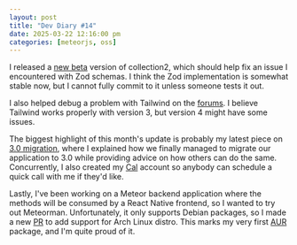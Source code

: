 ```yaml
---
layout: post
title: "Dev Diary #14"
date: 2025-03-22 12:16:00 pm
categories: [meteorjs, oss]
---
```


I released a [new beta](https://github.com/Meteor-Community-Packages/meteor-collection2/pull/447/commits/9300b590be8b89b359945dd371b7d6adb62f36ee) version of collection2, which should help fix an issue I encountered with Zod schemas. I think the Zod implementation is somewhat stable now, but I cannot fully commit to it unless someone tests it out.

I also helped debug a problem with Tailwind on the [forums](https://forums.meteor.com/t/tailwind-in-meteor-3-app-with-existing-scss-code/63209/13?u=harry97). I believe Tailwind works properly with version 3, but version 4 might have some issues.

The biggest highlight of this month's update is probably my latest piece on [3.0 migration](https://forums.meteor.com/t/the-meteor-3-0-migration-a-space-exploration-mission/63316/5), where I explained how we finally managed to migrate our application to 3.0 while providing advice on how others can do the same. Concurrently, I also created my [Cal](https://cal.com/harryadel) account so anybody can schedule a quick call with me if they'd like.

Lastly, I've been working on a Meteor backend application where the methods will be consumed by a React Native frontend, so I wanted to try out Meteorman. Unfortunately, it only supports Debian packages, so I made a new [PR](https://github.com/antwaremx/meteorman/pull/15) to add support for Arch Linux distro. This marks my very first [AUR](https://aur.archlinux.org/packages/meteorman) package, and I'm quite proud of it. 